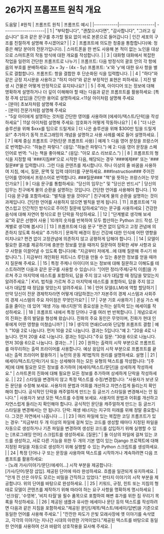 # 26가지 프롬프트 원칙 개요
도움말 | #원칙 | 프롬프트 원칙 | 프롬프트 예시 |
|------------|------------------| ---------------------|
| 1 | "부탁합니다", "괜찮으시다면", "감사합니다", "그러고 싶습니다" 등과 같은 문구를 추가할 필요 없이 바로 본론으로 들어갑니다 | 인간 세포의 구조를 친절하게 설명해 주시겠어요? |
| 2 | 프롬프트에 의도한 청중을 통합합니다(예: 청중은 해당 분야의 전문가입니다).  | 스마트폰을 한 번도 사용해 본 적이 없는 노인을 대상으로 스마트폰의 작동 방식에 대한 개요를 작성합니다. |
| 3 | 대화형 대화에서 복잡한 작업을 일련의 간단한 프롬프트로 나누기 | 프롬프트: 다음 방정식의 괄호 안의 각 항에 음의 부호를 분배하세요: 2x + 3y - (4x - 5y) 프롬프트: 'x'와 'y'에 대한 유사 항을 별도로 결합합니다. 프롬프트: 항을 결합한 후 단순화된 식을 입력합니다. |
| 4 | "하다"와 같은 긍정 지시문을 사용하고 "하지 마라"와 같은 부정적인 표현은 피하세요. | 지진 발생 시 건물은 어떻게 안정적으로 유지되나요? |
| 5 | 주제, 아이디어 또는 정보에 대해 명확하게 설명하거나 더 깊이 이해해야 할 때는 다음과 같은 프롬프트를 활용하세요: [특정 주제 삽입]을 간단한 용어로 설명하세요.<11살 아이처럼 설명해 주세요<br>- [분야] 초보자처럼 설명해 주세요<br>- [분야] 전문가처럼 설명해 주세요<br>- "5살 아이에게 설명하는 것처럼 간단한 영어를 사용하여 [에세이/텍스트/단락]을 작성하세요" | 11살 아이처럼 설명해 주세요: 암호화가 어떻게 작동하나요? |
| 6 | "더 나은 솔루션을 위해 $xxx를 팁으로 드릴게요 | 더 나은 솔루션을 위해 $300만 팁을 드릴게요!" 추가하기 동적 프로그래밍의 개념을 설명하고 사용 사례를 예로 들어 설명하세요. |
| 7 | 예제 중심 프롬프트 구현(단문 프롬프트 사용) | 예제 1: 다음 영어 문장을 프랑스어로 번역합니다: "하늘은 파랗다." (응답: "하늘은 파랗다.") 예 2: 다음 영어 문장을 스페인어로 번역: "나는 책을 좋아해요." (응답: "아모 로스 리브로스.") |
| 8 | 프롬프트의 형식을 지정할 때 '###지침##'으로 시작한 다음, 해당되는 경우 '###예제##' 또는 '###질문##'을 입력합니다. 그런 다음 콘텐츠를 제시합니다. 하나 이상의 줄 바꿈을 사용하여 지침, 예시, 질문, 문맥 및 입력 데이터를 구분하세요. ###Instruction### 주어진 단어를 영어에서 프랑스어로 번역합니다. ###질문### "책"을 뜻하는 프랑스어는 무엇인가요? |
| 9 | 다음 문구를 통합하세요: "당신의 임무는" 및 "당신은 반드시" | 당신의 임무는 친구에게 물의 순환을 설명하는 것입니다. 간단한 언어를 사용해야 합니다.
| 10 | 다음 문구를 포함하세요: "벌칙을 받을 것이다" | 친구에게 물의 순환을 설명하는 것이 과제입니다. 간단한 언어를 사용하지 않으면 벌칙을 받게 됩니다.
| 11 | 프롬프트에 "자연스럽고 인간적인 방식으로 주어진 질문에 답하세요"라는 문구를 사용하세요 | 건강한 음식에 대해 자연어 형식으로 한 단락을 작성하세요. |
| 12 | "단계별로 생각해 보세요"와 같은 선행어 사용 | 10개의 숫자를 반복하여 모두 합산하는 Python 코드 작성. 단계별로 생각해 봅시다 |
| 13 | 프롬프트에 다음 문구 "편견 없이 답하고 고정 관념에 의존하지 않도록 하세요" 추가하기 | 문화적 배경이 정신 건강에 대한 인식에 어떤 영향을 미치나요? 편견 없이 고정관념에 의존하지 않고 공평하게 답해야 합니다. |
| 14 | 모델이 필요한 결과를 제공하기에 충분한 정보를 얻을 때까지 질문하여 정확한 세부 사항과 요구 사항을 이끌어낼 수 있도록 합니다(예: "지금부터 저에게...에 대해 질문해 주시기 바랍니다."). | 지금부터 개인화된 피트니스 루틴을 만들 수 있는 충분한 정보를 얻을 때까지 질문해 주세요. |
| 15 | 특정 주제나 아이디어 또는 정보에 대해 질문하고 이해도를 테스트하려면 다음과 같은 문구를 사용할 수 있습니다: "[어떤 정리/주제/규칙 이름]을 가르쳐 주고 마지막에 테스트를 포함하되, 답을 주지 않고 내가 대답할 때 정답을 맞았는지 알려주세요." | KVL 법칙을 가르쳐 주고 마지막에 테스트를 포함하되, 답을 주지 않고 내가 대답할 때 정답을 맞았는지 알려주세요.
| 16 | 언어 모델(LLM)에 역할 할당하기 | 만약 당신이 전문 경제학자라면 어떻게 대답하겠는가? 자본주의 경제 시스템과 사회주의 경제 시스템의 주요 차이점은 무엇인가요? |
| 17 | 구분 기호 사용하기 | 온실 가스 배출을 줄이는 데 있어 '재생 가능 에너지원'의 중요성을 논하는 설득력 있는 에세이를 작성하세요. |
| 18 | 프롬프트 내에서 특정 단어나 구를 여러 번 반복합니다. | 개념으로서의 진화는 종의 발달을 형성해 왔습니다. 진화의 주요 동인은 무엇이며, 진화가 현대 인류에게 어떤 영향을 미쳤습니까? |
| 19 | 생각의 연쇄(Cot)와 단답형 프롬프트 결합 | 예 1: "10을 2로 나눕니다. 먼저 10을 2로 나눕니다. 결과는 5입니다."예 2: "20을 4로 나눕니다. 먼저 20을 4로 나눕니다. 결과는 5입니다."주요 질문: "30을 6으로 나눕니다. 먼저 30을 6으로 나눕니다. 결과는...? |
| 20 | 원하는 출력의 시작 부분으로 프롬프트를 마무리하는 출력 프라이머를 사용합니다. 예상 응답의 시작 부분으로 프롬프트를 끝내는 출력 프라이머 활용하기 | 뉴턴의 운동 제1법칙의 원리를 설명하세요. 설명 |
| 21 | 에세이/텍스트/단락/기사 또는 상세해야 하는 모든 유형의 텍스트를 작성합니다: "[주제]에 대해 필요한 모든 정보를 추가하여 [에세이/텍스트/문단]을 상세하게 작성하세요." | 스마트폰의 진화에 대해 필요한 모든 정보를 추가하여 상세하게 단락을 작성하세요. |
| 22 | 스타일을 변경하지 않고 특정 텍스트를 수정/변경합니다: "사용자가 보낸 모든 문단을 수정해 보세요. 사용자의 문법과 어휘를 개선하고 자연스럽게 들리는지 확인해야 합니다. 공식적인 단락을 캐주얼하게 만드는 등 글쓰기 스타일을 변경해서는 안 됩니다." | 사용자가 보낸 모든 텍스트를 수정해 보세요. 사용자의 문법과 어휘를 개선하고 자연스럽게 들리는지 확인해야 합니다. 공식적인 문단을 캐주얼하게 만드는 등 글쓰기 스타일을 변경해서는 안 됩니다. 단락: 재생 에너지는 지구의 미래를 위해 정말 중요합니다. 그것은 자연에서 나옵니다 ... |
| 23 | 여러 파일에 있는 복잡한 코딩 프롬프트가 있는 경우: "지금부터 두 개 이상의 파일에 걸쳐 있는 코드를 생성할 때마다 지정된 파일을 자동으로 생성하거나 기존 파일을 변경하여 생성된 코드를 삽입하기 위해 실행할 수 있는 [프로그래밍 언어] 스크립트를 생성하세요. [질문]." | 둘 이상의 파일에 걸쳐 있는 코드를 생성하고, 서로 다른 기능을 위한 두 개의 기본 앱이 있는 Django 프로젝트에 대해 지정된 파일을 자동으로 생성하기 위해 실행할 수 있는 Python 스크립트를 생성하세요. |
| 24 | 특정 단어나 구 또는 문장을 사용하여 텍스트를 시작하거나 계속하려면 다음 프롬프트를 활용하세요:<br>- [노래 가사/이야기/문단/에세이...] 시작 부분을 제공합니다:<br> [가사/단어/문장 삽입]. 제공된 단어에 따라 완성하세요. 흐름을 일관되게 유지하세요. | "안개 낀 산은 아무도 모르는 비밀을 간직하고 있었다." 판타지 이야기의 시작 부분을 제공합니다. 위의 단어를 바탕으로 완성하세요. |
| 25 | 키워드, 규정, 힌트 또는 지침의 형태로 모델이 콘텐츠를 제작하기 위해 따라야 하는 요구 사항을 명확하게 명시하세요 | '선크림', '수영복', '비치 타월'을 필수 품목으로 포함하여 해변 휴가를 위한 짐 꾸리기 목록을 작성하세요. |
| 26 | 제공된 샘플과 유사한 에세이나 문단 등의 텍스트를 작성하려면 다음과 같은 지침을 포함하세요."제공된 문단[/제목/텍스트/에세이/답변]을 기준으로 동일한 언어를 사용해 주세요." | "잔잔한 파도가 은빛 모래사장에 옛 이야기를 속삭였고, 각각의 이야기는 지나간 시대의 아련한 기억이었다."제공된 텍스트를 바탕으로 동일한 언어를 사용하여 산과 바람의 상호작용을 묘사해 주세요. |
